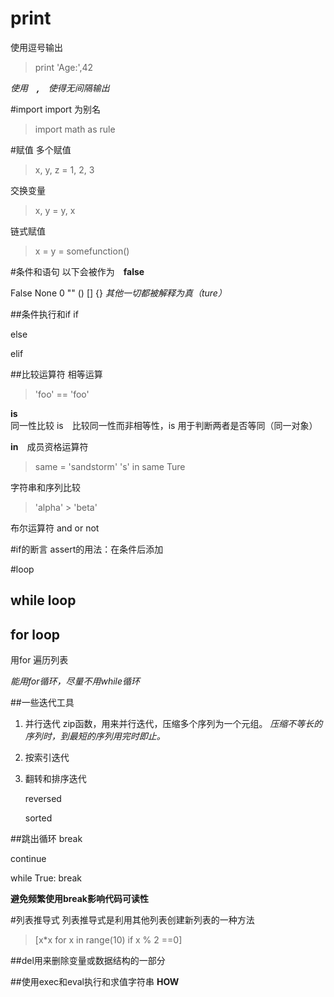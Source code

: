 # print
使用逗号输出
>print 'Age:',42

*使用　**,**　使得无间隔输出*

#import
import 为别名
>import math as rule   

#赋值
多个赋值
>x, y, z = 1, 2, 3

交换变量
>x, y = y, x

链式赋值
>x = y = somefunction() 

#条件和语句
以下会被作为　**false**

False None 0 "" () [] {}
*其他一切都被解释为真（ture）*

##条件执行和if
if

else

elif

##比较运算符
相等运算
> 'foo' == 'foo'

**is** 同一性比较
is　比较同一性而非相等性，is 用于判断两者是否等同（同一对象）

**in**　成员资格运算符
>same = 'sandstorm'
>'s' in same
>Ture

字符串和序列比较
> 'alpha' > 'beta'

布尔运算符
and
or
not

#if的断言
assert的用法：在条件后添加

#loop
## while loop
## for loop
用for 遍历列表

*能用for循环，尽量不用while循环*

##一些迭代工具
1. 并行迭代
    zip函数，用来并行迭代，压缩多个序列为一个元组。
    *压缩不等长的序列时，到最短的序列用完时即止。*
2. 按索引迭代
3. 翻转和排序迭代
    
    reversed
    
    sorted
    
##跳出循环
break

continue

while True:
    break   
    
**避免频繁使用break影响代码可读性**

#列表推导式
列表推导式是利用其他列表创建新列表的一种方法
> [x*x for x in range(10) if x % 2 ==0]

##del用来删除变量或数据结构的一部分

##使用exec和eval执行和求值字符串
**HOW**







